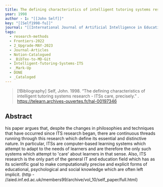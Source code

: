 ```yaml
---
title: The defining characteristics of intelligent tutoring systems research -  ITSs care, precisely
year: 1998
author - 1: "[[John Self]]"
key: "[[Self1998-fu]]"
journal: "[[International Journal of Artificial Intelligence in Education (IJAIED)]]"
tags:
  - research-methods
  - Frontiers-2022
  - 2_Upgrade-MAY-2023
  - Journal-Articles
  - Notion-Catalogued
  - _BibTex-to-MD-Git
  - Intelligent-Tutoring-Systems-ITS
  - _Mark-Up
  - DONE
  - _Cataloged
---
```


> [!Bibliography]
> Self, John. 1998. “The defining characteristics of intelligent tutoring systems research -  ITSs care, precisely.” . https://telearn.archives-ouvertes.fr/hal-00197346

## Abstract
his paper argues that, despite the changes in philosophies and techniques that have occurred since ITS research began, there are continuous threads running through this research which define its essential and distinctive nature. In particular, ITSs are computer-based learning systems which attempt to adapt to the needs of learners and are therefore the only such systems which attempt to 'care' about learners in that sense. Also, ITS research is the only part of the general IT and education field which has as its scientific goal to make computationally precise and explicit forms of educational, psychological and social knowledge which are often left implicit. (http - //aied.inf.ed.ac.uk/members99/archive/vol\_10/self\_paper/full.html)